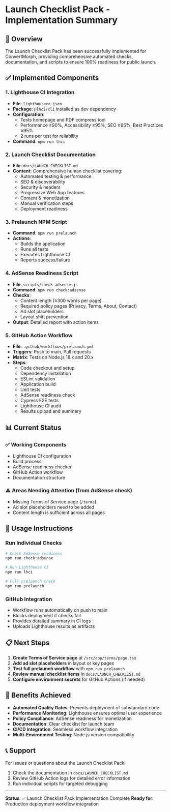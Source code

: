 # Launch Checklist Pack - Implementation Summary

## 🎯 Overview
The Launch Checklist Pack has been successfully implemented for ConvertMorph, providing comprehensive automated checks, documentation, and scripts to ensure 100% readiness for public launch.

## ✅ Implemented Components

### 1. Lighthouse CI Integration
- **File**: `lighthouserc.json`
- **Package**: `@lhci/cli` installed as dev dependency
- **Configuration**: 
  - Tests homepage and PDF compress tool
  - Performance ≥90%, Accessibility ≥95%, SEO ≥95%, Best Practices ≥95%
  - 2 runs per test for reliability
- **Command**: `npm run lhci`

### 2. Launch Checklist Documentation
- **File**: `docs/LAUNCH_CHECKLIST.md`
- **Content**: Comprehensive human checklist covering:
  - Automated testing & performance
  - SEO & discoverability
  - Security & headers
  - Progressive Web App features
  - Content & monetization
  - Manual verification steps
  - Deployment readiness

### 3. Prelaunch NPM Script
- **Command**: `npm run prelaunch`
- **Actions**: 
  - Builds the application
  - Runs all tests
  - Executes Lighthouse CI
  - Reports success/failure

### 4. AdSense Readiness Script
- **File**: `scripts/check-adsense.js`
- **Command**: `npm run check:adsense`
- **Checks**:
  - Content length (≥300 words per page)
  - Required policy pages (Privacy, Terms, About, Contact)
  - Ad slot placeholders
  - Layout shift prevention
- **Output**: Detailed report with action items

### 5. GitHub Action Workflow
- **File**: `.github/workflows/prelaunch.yml`
- **Triggers**: Push to main, Pull requests
- **Matrix**: Tests on Node.js 18.x and 20.x
- **Steps**:
  - Code checkout and setup
  - Dependency installation
  - ESLint validation
  - Application build
  - Unit tests
  - AdSense readiness check
  - Cypress E2E tests
  - Lighthouse CI audit
  - Results upload and summary

## 📊 Current Status

### ✅ Working Components
- Lighthouse CI configuration
- Build process
- AdSense readiness checker
- GitHub Action workflow
- Documentation structure

### ⚠️ Areas Needing Attention (from AdSense check)
- Missing Terms of Service page (`/terms`)
- Ad slot placeholders need to be added
- Content length is sufficient across all pages

## 🚀 Usage Instructions

### Run Individual Checks
```bash
# Check AdSense readiness
npm run check:adsense

# Run Lighthouse CI
npm run lhci

# Full prelaunch check
npm run prelaunch
```

### GitHub Integration
- Workflow runs automatically on push to main
- Blocks deployment if checks fail
- Provides detailed summary in CI logs
- Uploads Lighthouse results as artifacts

## 📋 Next Steps

1. **Create Terms of Service page** at `/src/app/terms/page.tsx`
2. **Add ad slot placeholders** in layout or key pages
3. **Test full prelaunch workflow** with `npm run prelaunch`
4. **Review manual checklist items** in `docs/LAUNCH_CHECKLIST.md`
5. **Configure environment secrets** for GitHub Actions (if needed)

## 🎉 Benefits Achieved

- **Automated Quality Gates**: Prevents deployment of substandard code
- **Performance Monitoring**: Lighthouse ensures optimal user experience
- **Policy Compliance**: AdSense readiness for monetization
- **Documentation**: Clear checklist for launch team
- **CI/CD Integration**: Seamless workflow integration
- **Multi-Environment Testing**: Node.js version compatibility

## 📞 Support

For issues or questions about the Launch Checklist Pack:
1. Check the documentation in `docs/LAUNCH_CHECKLIST.md`
2. Review GitHub Action logs for detailed error information
3. Run individual scripts for targeted debugging

---

**Status**: ✅ Launch Checklist Pack Implementation Complete
**Ready for**: Production deployment workflow integration
